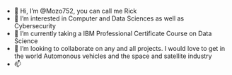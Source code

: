 - 👋 Hi, I’m @Mozo752, you can call me Rick
- 👀 I’m interested in Computer and Data Sciences as well as Cybersecurity
- 🌱 I’m currently  taking a IBM Professional Certificate Course on Data Science
- 💞️ I’m looking to collaborate on any and all projects. I would love to get in the world Automonous vehicles and the space and satellite industry
- 📫 

<!---
Mozo752/Mozo752 is a ✨ special ✨ repository because its `README.md` (this file) appears on your GitHub profile.
You can click the Preview link to take a look at your changes.
--->
